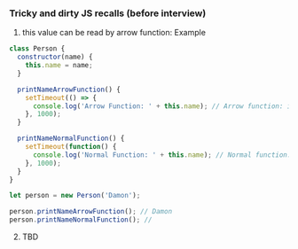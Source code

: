 ### Tricky and dirty JS recalls (before interview)

1. this value can be read by arrow function: Example

```js
class Person {
  constructor(name) {
    this.name = name;
  }

  printNameArrowFunction() {
    setTimeout(() => {
      console.log('Arrow Function: ' + this.name); // Arrow function: its like reading the scoped value which is from constructor level
    }, 1000);
  }

  printNameNormalFunction() {
    setTimeout(function() {
      console.log('Normal Function: ' + this.name); // Normal function: its like reading a global scope value which is not defined !!!
    }, 1000);
  }
}

let person = new Person('Damon');

person.printNameArrowFunction(); // Damon
person.printNameNormalFunction(); // 
```

2. TBD
